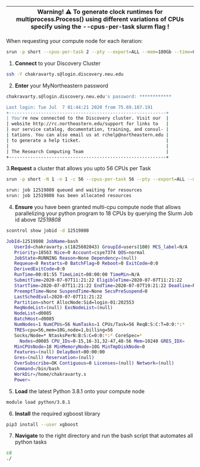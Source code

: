 | Warning! :warning: To generate clock runtimes for multiprocess.Process() using different variations of CPUs specify using the --cpus-per-task slurm flag ! |
| --- |

When requesting your compute node for each iteration:
```bash
srun -p short --cpus-per-task 2 --pty --export=ALL --mem=180Gb --time=08:00:00 /bin/bash
```

1. **Connect** to your Discovery Cluster
```bash
ssh -Y chakravarty.s@login.discovery.neu.edu
```

2. **Enter** your MyNortheastern password
```bash
chakravarty.s@login.discovery.neu.edu's password: ************

Last login: Tue Jul  7 01:44:21 2020 from 75.69.107.191
+-----------------------------------------------------------+
| You're now connected to the Discovery cluster. Visit our  |
| website http://rc.northeastern.edu/support for links to   |
| our service catalog, documentation, training, and consul- |
| tations. You can also email us at rchelp@northeastern.edu |
| to generate a help ticket.                                |
|                                                           |
| The Research Computing Team                               |
+-----------------------------------------------------------+
```

3.**Request** a cluster that allows you upto 56 CPUs per Task
```bash
srun -p short -N 1 -n 1 -c 56 --cpus-per-task 56 --pty --export=ALL --mem=10Gb --time=08:00:00 /bin/bash

srun: job 12519808 queued and waiting for resources
srun: job 12519808 has been allocated resources
```

4. **Ensure** you have been granted multi-cpu compute node that allows parallelizing your python program to 18 CPUs by querying the Slurm Job id above _12519808_ 
```bash
scontrol show jobid -d 12519808

JobId=12519808 JobName=bash
   UserId=chakravarty.s(1825602043) GroupId=users(100) MCS_label=N/A
   Priority=18563 Nice=0 Account=csye7374 QOS=normal
   JobState=RUNNING Reason=None Dependency=(null)
   Requeue=0 Restarts=0 BatchFlag=0 Reboot=0 ExitCode=0:0
   DerivedExitCode=0:0
   RunTime=00:01:55 TimeLimit=08:00:00 TimeMin=N/A
   SubmitTime=2020-07-07T11:21:22 EligibleTime=2020-07-07T11:21:22
   StartTime=2020-07-07T11:21:22 EndTime=2020-07-07T19:21:22 Deadline=N/A
   PreemptTime=None SuspendTime=None SecsPreSuspend=0
   LastSchedEval=2020-07-07T11:21:22
   Partition=short AllocNode:Sid=login-01:202553
   ReqNodeList=(null) ExcNodeList=(null)
   NodeList=d0085
   BatchHost=d0085
   NumNodes=1 NumCPUs=56 NumTasks=1 CPUs/Task=56 ReqB:S:C:T=0:0:*:*
   TRES=cpu=56,mem=10G,node=1,billing=56
   Socks/Node=* NtasksPerN:B:S:C=0:0:*:* CoreSpec=*
     Nodes=d0085 CPU_IDs=0-15,16-31,32-47,48-56 Mem=10240 GRES_IDX=
   MinCPUsNode=18 MinMemoryNode=10G MinTmpDiskNode=0
   Features=(null) DelayBoot=00:00:00
   Gres=(null) Reservation=(null)
   OverSubscribe=OK Contiguous=0 Licenses=(null) Network=(null)
   Command=/bin/bash
   WorkDir=/home/chakravarty.s
   Power=
```

5. **Load** the latest Python 3.8.1 onto your compute node
```bash
module load python/3.8.1
```

6. **Install** the required xgboost library
```bash
pip3 install --user xgboost
```

7. **Navigate** to the right directory and run the bash script that automates all python tasks
```bash
cd
./
```



